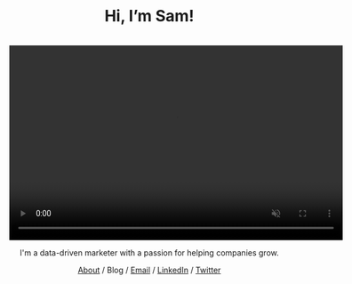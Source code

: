 <!DOCTYPE html> 
<html lang="en">
   <head>
      <meta charset="UTF-8">
      <meta name="viewport" content="width=1008"/>
      <meta http-equiv="X-UA-Compatible" content="ie=edge">
      <script> (function(i,s,o,g,r,a,m){i['GoogleAnalyticsObject']=r;i[r]=i[r]||function(){ (i[r].q=i[r].q||[]).push(arguments)},i[r].l=1*new Date();a=s.createElement(o), m=s.getElementsByTagName(o)[0];a.async=1;a.src=g;m.parentNode.insertBefore(a,m) })(window,document,'script','https://www.google-analytics.com/analytics.js','ga'); ga('create', 'UA-92538497-1', 'auto'); ga('send', 'pageview'); var myVideo=document.getElementById("video1"); function playPause() { if (myVideo.paused) myVideo.play(); else myVideo.pause(); } </script> 
      <title> Sam Lafontaine </title>
      <link rel="icon" type="image/png" href="https://img.icons8.com/ios/250/000000/user-male.png">
      <link rel="stylesheet" href="mystyle.css">
   </head>
   <body>
      <center>
         <br>
         <h1><b>Hi, I&rsquo;m Sam!</b></h1>
         <br> 
         <div class="video">
            <video id= "video1" width="600" height="350" onmouseover="pause()" onmouseout="play()" autoplay loop muted playsinline>
               <source src="mymovie.mp4" type="video/mp4">
            </video>
         </div>
         <p>I'm a data-driven marketer with a passion for helping companies grow.</p>
         <a target="_blank" rel="noopener noreferrer" href = "https://www.notion.so/Sam-Lafontaine-2898b1918f20407c8c981ec46a548a80">About</a> / Blog / <a href = "mailto:s.lafontaine7@gmail.com">Email</a> / <a target="_blank" rel="noopener noreferrer" href = "https://www.linkedin.com/in/samuel-lafontaine/">LinkedIn</a> / <a target="_blank" rel="noopener noreferrer" href = "https://twitter.com/samlafontaine_">Twitter</a> 
      </center>
   </body>
</html>
